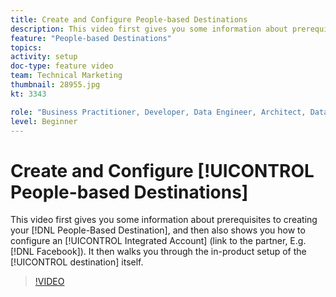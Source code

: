 ```yaml
---
title: Create and Configure People-based Destinations
description: This video first gives you some information about prerequisites to creating your People-Based Destination, and then also shows you how to configure an Integrated Account (link to the partner, E.g. Facebook). It then walks you through the in-product setup of the destination itself.
feature: "People-based Destinations"
topics: 
activity: setup
doc-type: feature video
team: Technical Marketing
thumbnail: 28955.jpg
kt: 3343

role: "Business Practitioner, Developer, Data Engineer, Architect, Data Architect, Administrator, Leader"
level: Beginner
---
```


# Create and Configure [!UICONTROL People-based Destinations]

This video first gives you some information about prerequisites to creating your [!DNL People-Based Destination], and then also shows you how to configure an [!UICONTROL Integrated Account] (link to the partner, E.g. [!DNL Facebook]). It then walks you through the in-product setup of the [!UICONTROL destination] itself.

>[!VIDEO](https://video.tv.adobe.com/v/28955/?quality=12)
